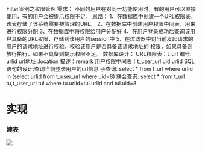 Filter案例之权限管理
			需求：
				不同的用户在对同一功能使用时，有的用户可以直接使用，有的用户会被提示权限不足。
			思路：
				1、在数据库中创建一个URL权限表，该表存储了该系统需要被管理的URL。
				2、在数据库中创建用户权限中间表，用来进行权限分配
				3、在数据库中将权限给用户分配好
				4、在用户登录成功后查询该用户具备的URL权限，存储到该用户的session中
				5、在过滤器中对当前发起请求的用户的请求地址进行校验，校验该用户是否具备该请求地址的
				权限，如果具备则放行执行，如果不具备则提示权限不足。
			数据库设计：
				URL权限表：t_url
					编号:  urlid
					url地址 :location
					描述：remark
				用户权限中间表：t_user_url
					uid
					urlid
			SQL语句的设计:查询当前登录用户的url信息
				子查询:
					select * from t_url where urlid in (select urlid from t_user_url where uid=8)
				联合查询:
					select * from t_url tu,t_user_url tul where tu.urlid=tul.urlid and tul.uid=8

# 实现

### 建表

![](https://sumomoriaty.oss-cn-beijing.aliyuncs.com/markdown/20190718193900.png)